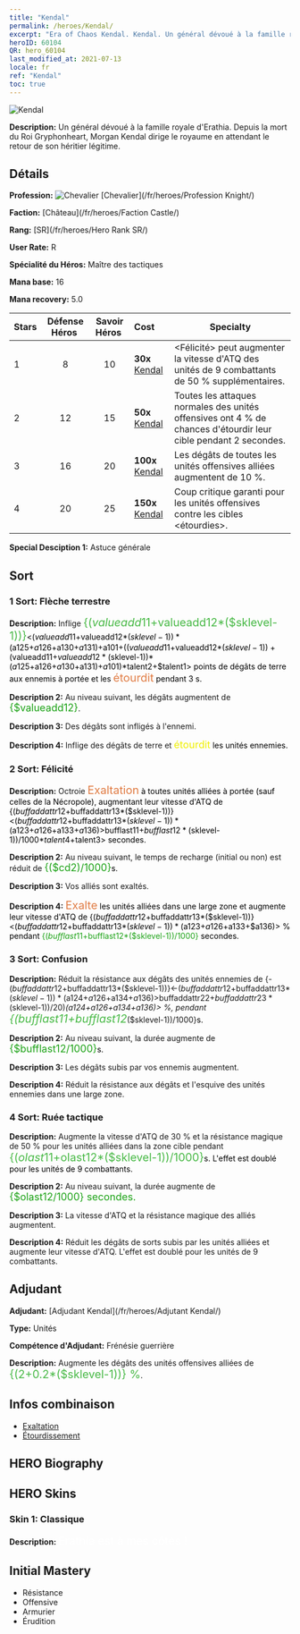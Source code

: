 ```yaml
---
title: "Kendal"
permalink: /heroes/Kendal/
excerpt: "Era of Chaos Kendal. Kendal. Un général dévoué à la famille royale d'Erathia. Depuis la mort du Roi Gryphonheart, Morgan Kendal dirige le royaume en attendant le retour de son héritier légitime."
heroID: 60104
QR: hero_60104
last_modified_at: 2021-07-13
locale: fr
ref: "Kendal"
toc: true
---
```

  ![Kendal](/images/h/h_Kendel.jpg)

 **Description:** Un général dévoué à la famille royale d'Erathia. Depuis la mort du Roi Gryphonheart, Morgan Kendal dirige le royaume en attendant le retour de son héritier légitime.
## Détails
 **Profession:** ![Chevalier](/images/h/h_prof_1.png)  [Chevalier](/fr/heroes/Profession Knight/)

 **Faction:** [Château](/fr/heroes/Faction Castle/)

 **Rang:** [SR](/fr/heroes/Hero Rank SR/)

 **User Rate:** R

 **Spécialité du Héros:** Maître des tactiques

 **Mana base:** 16

 **Mana recovery:** 5.0


  | Stars | Défense Héros  | Savoir Héros  | Cost |     Specialty     |
  |---------|:---------------:|:---------------:|:--|--------------------|
  |    1    | 8 | 10 | **30x** [Kendal](/ItemsFR/her_363/) | <Félicité> peut augmenter la vitesse d'ATQ des unités de 9 combattants de 50 % supplémentaires. |
  |    2    | 12 | 15 | **50x** [Kendal](/ItemsFR/her_363/) | Toutes les attaques normales des unités offensives ont 4 % de chances d'étourdir leur cible pendant 2 secondes. |
  |    3    | 16 | 20 | **100x** [Kendal](/ItemsFR/her_363/) | Les dégâts de toutes les unités offensives alliées augmentent de 10 %. |
  |    4    | 20 | 25 | **150x** [Kendal](/ItemsFR/her_363/) | Coup critique garanti pour les unités offensives contre les cibles <étourdies>. |

 **Special Desciption 1:** Astuce générale

## Sort
### 1 Sort: Flèche terrestre
 **Description:** Inflige <span style="color: #48b946;font-size:20px">{($valueadd11+$valueadd12*($sklevel-1))}</span><span style="color: black"><($valueadd11+$valueadd12*($sklevel-1))*($a125+$a126+$a130+$a131)+$a101+(($valueadd11+$valueadd12*($sklevel-1))+($valueadd11+$valueadd12*($sklevel-1))*($a125+$a126+$a130+$a131)+$a101)*$talent2+$talent1> points de dégâts de terre aux ennemis à portée et les <span style="color: #e07c44;font-size:20px">étourdit</span><span style="color: black"> pendant 3 s.

 **Description 2:** Au niveau suivant, les dégâts augmentent de <span style="color: #1ca216;font-size:18px">{$valueadd12}</span><span style="color: black">.

 **Description 3:** Des dégâts sont infligés à l'ennemi.

 **Description 4:** Inflige des dégâts de terre et <span style="color: #f0f000;font-size:18px">étourdit</span><span style="color: black"> les unités ennemies.

### 2 Sort: Félicité
 **Description:** Octroie <span style="color: #e07c44;font-size:20px">Exaltation</span><span style="color: black"> à toutes unités alliées à portée (sauf celles de la Nécropole), augmentant leur vitesse d'ATQ de {($buffaddattr12+$buffaddattr13*($sklevel-1))}<($buffaddattr12+$buffaddattr13*($sklevel-1))*($a123+$a126+$a133+$a136)> % pendant <span style="color: #48b946;font-size:20px">{($bufflast11+$bufflast12*($sklevel-1))/1000}</span><span style="color: black"><($bufflast11+$bufflast12*($sklevel-1))/1000*$talent4+$talent3> secondes.

 **Description 2:** Au niveau suivant, le temps de recharge (initial ou non) est réduit de <span style="color: #1ca216;font-size:18px">{($cd2)/1000}</span><span style="color: black">s.

 **Description 3:** Vos alliés sont exaltés.

 **Description 4:** <span style="color: #e07c44;font-size:20px">Exalte</span><span style="color: black"> les unités alliées dans une large zone et augmente leur vitesse d'ATQ de {($buffaddattr12+$buffaddattr13*($sklevel-1))}<($buffaddattr12+$buffaddattr13*($sklevel-1))*($a123+$a126+$a133+$a136)> % pendant <span style="color: #1ca216">{($bufflast11+$bufflast12*($sklevel-1))/1000}</span><span style="color: black"> secondes.

### 3 Sort: Confusion
 **Description:** Réduit la résistance aux dégâts des unités ennemies de {-($buffaddattr12+$buffaddattr13*($sklevel-1))}<-($buffaddattr12+$buffaddattr13*($sklevel-1))*($a124+$a126+$a134+$a136)> % et leur esquive de {-($buffaddattr22+$buffaddattr23*($sklevel-1))/20}<-(($buffaddattr22+$buffaddattr23*($sklevel-1))/20)*($a124+$a126+$a134+$a136)> %, pendant <span style="color: #48b946;font-size:20px">{($bufflast11+$bufflast12*($sklevel-1))/1000}</span><span style="color: black">s.

 **Description 2:** Au niveau suivant, la durée augmente de <span style="color: #1ca216;font-size:18px">{$bufflast12/1000}</span><span style="color: black">s.

 **Description 3:** Les dégâts subis par vos ennemis augmentent.

 **Description 4:** Réduit la résistance aux dégâts et l'esquive des unités ennemies dans une large zone.

### 4 Sort: Ruée tactique
 **Description:** Augmente la vitesse d'ATQ de 30 % et la résistance magique de 50 % pour les unités alliées dans la zone cible pendant <span style="color: #48b946;font-size:20px">{($olast11+$olast12*($sklevel-1))/1000}</span><span style="color: black">s. L'effet est doublé pour les unités de 9 combattants.

 **Description 2:** Au niveau suivant, la durée augmente de <span style="color: #1ca216;font-size:18px">{$olast12/1000} secondes.</span><span style="color: black">

 **Description 3:** La vitesse d'ATQ et la résistance magique des alliés augmentent.

 **Description 4:** Réduit les dégâts de sorts subis par les unités alliées et augmente leur vitesse d'ATQ. L'effet est doublé pour les unités de 9 combattants.


## Adjudant

 **Adjudant:**  [Adjudant Kendal](/fr/heroes/Adjutant Kendal/) 

 **Type:**  Unités 

 **Compétence d'Adjudant:**  Frénésie guerrière 

 **Description:** Augmente les dégâts des unités offensives alliées de <span style="color: #48b946;font-size:20px">{(2+0.2*($sklevel-1))} %</span><span style="color: black">.

## Infos combinaison

* [Exaltation](/fr/combination/Exaltation/) 
* [Étourdissement](/fr/combination/Étourdissement/) 

## HERO Biography

## HERO Skins
### Skin 1: **Classique**

 **Description:** <span style="color: #ffffff;font-size:20px">Erathia est à mes côtés !</span>



## Initial Mastery
   - Résistance
   - Offensive
   - Armurier
   - Érudition
